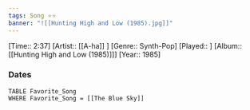 ```yaml
---
tags: Song ⭐⭐ 
banner: "![[Hunting High and Low (1985).jpg]]"
---
```

[Time:: 2:37]
[Artist:: [[A-ha]] ]
[Genre:: Synth-Pop]
[Played:: ]
[Album:: [[Hunting High and Low (1985)]]]
[Year:: 1985]
### Dates
````dataview
TABLE Favorite_Song
WHERE Favorite_Song = [[The Blue Sky]]
````
